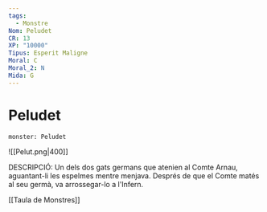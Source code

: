 ```yaml
---
tags:
  - Monstre
Nom: Peludet
CR: 13
XP: "10000"
Tipus: Esperit Maligne
Moral: C
Moral_2: N
Mida: G
---
```

# Peludet

```statblock
monster: Peludet
```

![[Pelut.png|400]]

DESCRIPCIÓ: 
Un dels dos gats germans que atenien al Comte Arnau, aguantant-li les espelmes mentre menjava. Després de que el Comte matés al seu germà, va arrossegar-lo a l'Infern.

[[Taula de Monstres]]